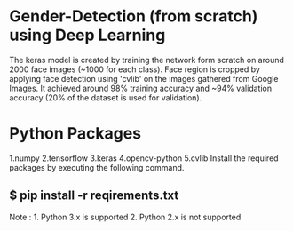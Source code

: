 # Gender-Detection (from scratch) using Deep Learning
The keras model is created by training the network form scratch on around 2000 face images (~1000 for each class). Face region is cropped by applying face detection using 'cvlib' on the images gathered from Google Images. It achieved around 98% training accuracy and ~94% validation accuracy (20% of the dataset is used for validation).
# Python Packages
1.numpy
2.tensorflow
3.keras
4.opencv-python
5.cvlib
Install the required packages by executing the following command.
## $ pip install -r reqirements.txt ##
Note : 1. Python 3.x is supported 
       2. Python 2.x is not supported
